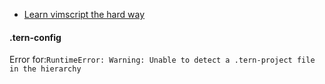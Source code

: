 * [Learn vimscript the hard way](https://learnvimscriptthehardway.stevelosh.com/)
#### .tern-config
Error for:`RuntimeError: Warning: Unable to detect a .tern-project file in the hierarchy`
<!--stackedit_data:
eyJoaXN0b3J5IjpbMjAzNjA4MjcyNiwtMTQ1NzIwMzY5MV19
-->